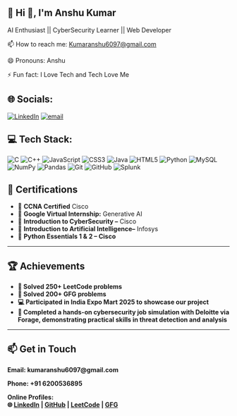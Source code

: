 💫 Hi 👋, I'm Anshu Kumar
---
AI Enthusiast || CyberSecurity Learner || Web Developer


📫 How to reach me: Kumaranshu6097@gmail.com

😄 Pronouns: Anshu

⚡ Fun fact: I Love Tech and Tech Love Me


## 🌐 Socials:
[![LinkedIn](https://img.shields.io/badge/LinkedIn-%230077B5.svg?logo=linkedin&logoColor=white)](www.linkedin.com/in/anshu-kumar-871897298) [![email](https://img.shields.io/badge/Email-D14836?logo=gmail&logoColor=white)](mailto:kumaranshu6097@gmail.com) 

## 💻 Tech Stack:
![C](https://img.shields.io/badge/C-%2300599C.svg?style=for-the-badge&logo=c&logoColor=white)
![C++](https://img.shields.io/badge/C++-%2300599C.svg?style=for-the-badge&logo=c%2B%2B&logoColor=white)
![JavaScript](https://img.shields.io/badge/JavaScript-%23F7DF1E.svg?style=for-the-badge&logo=javascript&logoColor=black)
![CSS3](https://img.shields.io/badge/CSS3-%231572B6.svg?style=for-the-badge&logo=css3&logoColor=white)
![Java](https://img.shields.io/badge/Java-%23ED8B00.svg?style=for-the-badge&logo=openjdk&logoColor=white)
![HTML5](https://img.shields.io/badge/HTML5-%23E34F26.svg?style=for-the-badge&logo=html5&logoColor=white)
![Python](https://img.shields.io/badge/Python-3670A0?style=for-the-badge&logo=python&logoColor=ffdd54)
![MySQL](https://img.shields.io/badge/MySQL-4479A1.svg?style=for-the-badge&logo=mysql&logoColor=white)
![NumPy](https://img.shields.io/badge/NumPy-%23013243.svg?style=for-the-badge&logo=numpy&logoColor=white)
![Pandas](https://img.shields.io/badge/Pandas-%23150458.svg?style=for-the-badge&logo=pandas&logoColor=white)
![Git](https://img.shields.io/badge/Git-%23F05033.svg?style=for-the-badge&logo=git&logoColor=white)
![GitHub](https://img.shields.io/badge/GitHub-%23121011.svg?style=for-the-badge&logo=github&logoColor=white)
![Splunk](https://img.shields.io/badge/Splunk-%23000000.svg?style=for-the-badge&logo=splunk&logoColor=white)


  <h2>📜 Certifications</h2>
  <ul>
    <li>🧠 <strong>CCNA Certified</strong> Cisco</li>
    <li>🤖 <strong>Google Virtual Internship:</strong> Generative AI</li>
    <li>🔐 <strong>Introduction to CyberSecurity –</strong> Cisco</li>
    <li>🤖 <strong>Introduction to Artificial Intelligence–</strong> Infosys</li>
    <li>🔐 <strong>Python Essentials 1 & 2 – Cisco</li>
  </ul>

  <hr>

  <h2>🏆 Achievements</h2>
  <ul>
    <li>🧩 Solved <strong>250+</strong> LeetCode problems</li>
    <li>🧩 Solved <strong>200+</strong> GFG problems</li>
    <li>💻 Participated in <strong>India Expo Mart 2025</strong> to showcase our project</li>
    <li>🎯 Completed a hands-on cybersecurity job simulation with <strong>Deloitte via Forage</strong>, demonstrating practical skills in threat detection and analysis</li>
  </ul>

  <hr>

  <h2>📫 Get in Touch</h2>
  <p><strong>Email:</strong> kumaranshu6097@gmail.com</p>
  <p><strong>Phone:</strong> +91 6200536895</p>
  <p>
    <strong>Online Profiles:</strong><br>
    🌐 <a href="https://www.linkedin.com/in/anshu-kumar-871897298" target="_blank">LinkedIn</a> |
    <a href="https://github.com/itskr-Anshu" target="_blank">GitHub</a> |
    <a href="https://leetcode.com/u/Anshu_Kumar55/" target="_blank">LeetCode</a> |
    <a href="https://www.geeksforgeeks.org/user/kumaransrnj2/" target="_blank">GFG</a>
  </p>

</div>


<!-- Proudly created with GPRM ( https://gprm.itsvg.in ) -->
